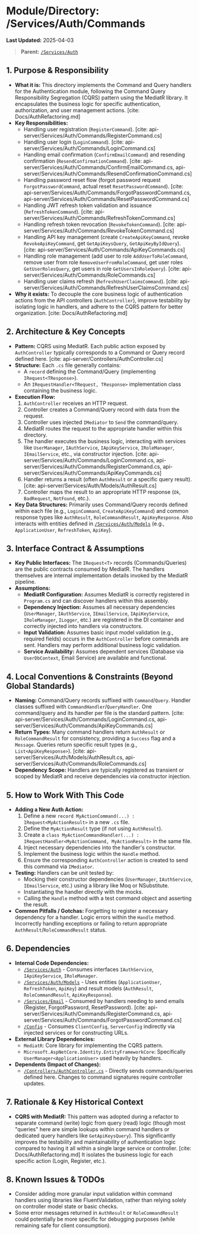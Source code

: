 # Module/Directory: /Services/Auth/Commands

**Last Updated:** 2025-04-03

> **Parent:** [`/Services/Auth`](../README.md)

## 1. Purpose & Responsibility

* **What it is:** This directory implements the Command and Query handlers for the Authentication module, following the Command Query Responsibility Segregation (CQRS) pattern using the MediatR library. It encapsulates the business logic for specific authentication, authorization, and user management actions. [cite: Docs/AuthRefactoring.md]
* **Key Responsibilities:**
    * Handling user registration (`RegisterCommand`). [cite: api-server/Services/Auth/Commands/RegisterCommand.cs]
    * Handling user login (`LoginCommand`). [cite: api-server/Services/Auth/Commands/LoginCommand.cs]
    * Handling email confirmation (`ConfirmEmailCommand`) and resending confirmation (`ResendConfirmationCommand`). [cite: api-server/Services/Auth/Commands/ConfirmEmailCommand.cs, api-server/Services/Auth/Commands/ResendConfirmationCommand.cs]
    * Handling password reset flow (forgot password request `ForgotPasswordCommand`, actual reset `ResetPasswordCommand`). [cite: api-server/Services/Auth/Commands/ForgotPasswordCommand.cs, api-server/Services/Auth/Commands/ResetPasswordCommand.cs]
    * Handling JWT refresh token validation and issuance (`RefreshTokenCommand`). [cite: api-server/Services/Auth/Commands/RefreshTokenCommand.cs]
    * Handling refresh token revocation (`RevokeTokenCommand`). [cite: api-server/Services/Auth/Commands/RevokeTokenCommand.cs]
    * Handling API key management (create `CreateApiKeyCommand`, revoke `RevokeApiKeyCommand`, get `GetApiKeysQuery`, `GetApiKeyByIdQuery`). [cite: api-server/Services/Auth/Commands/ApiKeyCommands.cs]
    * Handling role management (add user to role `AddUserToRoleCommand`, remove user from role `RemoveUserFromRoleCommand`, get user roles `GetUserRolesQuery`, get users in role `GetUsersInRoleQuery`). [cite: api-server/Services/Auth/Commands/RoleCommands.cs]
    * Handling user claims refresh (`RefreshUserClaimsCommand`). [cite: api-server/Services/Auth/Commands/RefreshUserClaimsCommand.cs]
* **Why it exists:** To decouple the core business logic of authentication actions from the API controllers (`AuthController`), improve testability by isolating logic in handlers, and adhere to the CQRS pattern for better organization. [cite: Docs/AuthRefactoring.md]

## 2. Architecture & Key Concepts

* **Pattern:** CQRS using MediatR. Each public action exposed by `AuthController` typically corresponds to a Command or Query record defined here. [cite: api-server/Controllers/AuthController.cs]
* **Structure:** Each `.cs` file generally contains:
    * A `record` defining the Command/Query (implementing `IRequest<TResponse>`).
    * An `IRequestHandler<TRequest, TResponse>` implementation class containing the business logic.
* **Execution Flow:**
    1. `AuthController` receives an HTTP request.
    2. Controller creates a Command/Query record with data from the request.
    3. Controller uses injected `IMediator` to `Send` the command/query.
    4. MediatR routes the request to the appropriate handler within this directory.
    5. The handler executes the business logic, interacting with services like `UserManager`, `IAuthService`, `IApiKeyService`, `IRoleManager`, `IEmailService`, etc., via constructor injection. [cite: api-server/Services/Auth/Commands/LoginCommand.cs, api-server/Services/Auth/Commands/RegisterCommand.cs, api-server/Services/Auth/Commands/ApiKeyCommands.cs]
    6. Handler returns a result (often `AuthResult` or a specific query result). [cite: api-server/Services/Auth/Models/AuthResult.cs]
    7. Controller maps the result to an appropriate HTTP response (`Ok`, `BadRequest`, `NotFound`, etc.).
* **Key Data Structures:** Primarily uses Command/Query records defined within each file (e.g., `LoginCommand`, `CreateApiKeyCommand`) and common response types like `AuthResult`, `RoleCommandResult`, `ApiKeyResponse`. Also interacts with entities defined in [`/Services/Auth/Models`](../Models/README.md) (e.g., `ApplicationUser`, `RefreshToken`, `ApiKey`).

## 3. Interface Contract & Assumptions

* **Key Public Interfaces:** The `IRequest<T>` records (Commands/Queries) are the public contracts consumed by MediatR. The handlers themselves are internal implementation details invoked by the MediatR pipeline.
* **Assumptions:**
    * **MediatR Configuration:** Assumes MediatR is correctly registered in `Program.cs` and can discover handlers within this assembly.
    * **Dependency Injection:** Assumes all necessary dependencies (`UserManager`, `IAuthService`, `IEmailService`, `IApiKeyService`, `IRoleManager`, `ILogger`, etc.) are registered in the DI container and correctly injected into handlers via constructors.
    * **Input Validation:** Assumes basic input model validation (e.g., required fields) occurs in the `AuthController` before commands are sent. Handlers may perform additional business logic validation.
    * **Service Availability:** Assumes dependent services (Database via `UserDbContext`, Email Service) are available and functional.

## 4. Local Conventions & Constraints (Beyond Global Standards)

* **Naming:** Command/Query records suffixed with `Command`/`Query`. Handler classes suffixed with `CommandHandler`/`QueryHandler`. One command/query and its handler per file is the standard pattern. [cite: api-server/Services/Auth/Commands/LoginCommand.cs, api-server/Services/Auth/Commands/ApiKeyCommands.cs]
* **Return Types:** Many command handlers return `AuthResult` or `RoleCommandResult` for consistency, providing a `Success` flag and a `Message`. Queries return specific result types (e.g., `List<ApiKeyResponse>`). [cite: api-server/Services/Auth/Models/AuthResult.cs, api-server/Services/Auth/Commands/RoleCommands.cs]
* **Dependency Scope:** Handlers are typically registered as transient or scoped by MediatR and receive dependencies via constructor injection.

## 5. How to Work With This Code

* **Adding a New Auth Action:**
    1. Define a new `record MyActionCommand(...) : IRequest<MyActionResult>` in a new `.cs` file.
    2. Define the `MyActionResult` type (if not using `AuthResult`).
    3. Create a `class MyActionCommandHandler(...) : IRequestHandler<MyActionCommand, MyActionResult>` in the same file.
    4. Inject necessary dependencies into the handler's constructor.
    5. Implement the business logic within the `Handle` method.
    6. Ensure the corresponding `AuthController` action is created to send this command via `IMediator`.
* **Testing:** Handlers can be unit tested by:
    * Mocking their constructor dependencies (`UserManager`, `IAuthService`, `IEmailService`, etc.) using a library like Moq or NSubstitute.
    * Instantiating the handler directly with the mocks.
    * Calling the `Handle` method with a test command object and asserting the result.
* **Common Pitfalls / Gotchas:** Forgetting to register a necessary dependency for a handler. Logic errors within the `Handle` method. Incorrectly handling exceptions or failing to return appropriate `AuthResult`/`RoleCommandResult` status.

## 6. Dependencies

* **Internal Code Dependencies:**
    * [`/Services/Auth`](../README.md) - Consumes interfaces `IAuthService`, `IApiKeyService`, `IRoleManager`.
    * [`/Services/Auth/Models`](../Models/README.md) - Uses entities (`ApplicationUser`, `RefreshToken`, `ApiKey`) and result models (`AuthResult`, `RoleCommandResult`, `ApiKeyResponse`).
    * [`/Services/Email`](../../Services/Email/README.md) - Consumed by handlers needing to send emails (Register, ForgotPassword, ResetPassword). [cite: api-server/Services/Auth/Commands/RegisterCommand.cs, api-server/Services/Auth/Commands/ForgotPasswordCommand.cs]
    * [`/Config`](../../Config/README.md) - Consumes `ClientConfig`, `ServerConfig` indirectly via injected services or for constructing URLs.
* **External Library Dependencies:**
    * `MediatR`: Core library for implementing the CQRS pattern.
    * `Microsoft.AspNetCore.Identity.EntityFrameworkCore`: Specifically `UserManager<ApplicationUser>` used heavily by handlers.
* **Dependents (Impact of Changes):**
    * [`/Controllers/AuthController.cs`](../../Controllers/AuthController.cs) - Directly sends commands/queries defined here. Changes to command signatures require controller updates.

## 7. Rationale & Key Historical Context

* **CQRS with MediatR:** This pattern was adopted during a refactor to separate command (write) logic from query (read) logic (though most "queries" here are simple lookups within command handlers or dedicated query handlers like `GetApiKeysQuery`). This significantly improves the testability and maintainability of authentication logic compared to having it all within a single large service or controller. [cite: Docs/AuthRefactoring.md] It isolates the business logic for each specific action (Login, Register, etc.).

## 8. Known Issues & TODOs

* Consider adding more granular input validation within command handlers using libraries like FluentValidation, rather than relying solely on controller model state or basic checks.
* Some error messages returned in `AuthResult` or `RoleCommandResult` could potentially be more specific for debugging purposes (while remaining safe for client consumption).